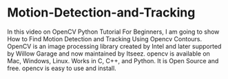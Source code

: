 # Motion-Detection-and-Tracking
In this video on OpenCV Python Tutorial For Beginners, I am going to show How to Find Motion Detection and Tracking Using Opencv Contours. OpenCV is an image processing library created by Intel and later supported by Willow Garage and now maintained by Itseez. opencv is available on Mac, Windows, Linux. Works in C, C++, and Python. It is Open Source and free. opencv is easy to use and install.
